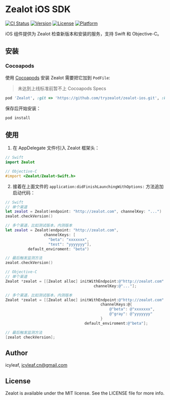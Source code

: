 # Zealot iOS SDK

[![CI Status](https://img.shields.io/travis/tryzealot/zealot-ios.svg?style=flat)](https://travis-ci.org/tryzealot/zealot-ios)
[![Version](https://img.shields.io/cocoapods/v/Zealot.svg?style=flat)](https://cocoapods.org/pods/Zealot)
[![License](https://img.shields.io/cocoapods/l/Zealot.svg?style=flat)](https://cocoapods.org/pods/Zealot)
[![Platform](https://img.shields.io/cocoapods/p/Zealot.svg?style=flat)](https://cocoapods.org/pods/Zealot)

iOS 组件提供为 Zealot 检查新版本和安装的服务，支持 Swift 和 Objective-C。

## 安装

### Cocoapods

使用 [Cocoapods](https://cocoapods.org) 安装 Zealot 需要把它加到 `PodFile`:

> 未达到上线标准前暂不上 Cocoapods Specs

```ruby
pod 'Zealot', :git => 'https://github.com/tryzealot/zealot-ios.git', :branch => 'master'
```

保存后开始安装：

```sh
pod install
```

## 使用

1. 在 AppDelegate 文件t引入 Zealot 框架头：

```swift
// Swift
import Zealot
```

```objective-c
// Objective-C
#import <Zealot/Zealot-Swift.h>
```

2. 接着在上面文件的 `application:didFinishLaunchingWithOptions:` 方法追加启动代码：

```swift
// Swift
// 单个渠道
let zealot = Zealot(endpoint: "http://zealot.com", channelKey: "...")
zealot.checkVersion()

// 多个渠道，比如测试版本，内测版本
let zealot = Zealot(endpoint: "http://zealot.com",
                 channelKeys: [
                   "beta": "xxxxxxx",
                   "test": "yyyyyyy"],
          default_enviroment: "beta")

// 最后触发监测方法
zealot.checkVersion()
```

```objective-c
// Objective-C
// 单个渠道
Zealot *zealot = [[Zealot alloc] initWithEndpoint:@"http://zealot.com"
                                       channelKey:@"..."];

// 多个渠道，比如测试版本，内测版本
Zealot *zealot = [[Zealot alloc] initWithEndpoint:@"http://zealot.com"
                                          channelKeys:@{
                                              @"beta": @"xxxxxxx",
                                              @"gray": @"yyyyyyy"
                                          }
                                   default_enviroment:@"beta"];

// 最后触发监测方法
[zealot checkVersion];
```

## Author

icyleaf, icyleaf.cn@gmail.com

## License

Zealot is available under the MIT license. See the LICENSE file for more info.
